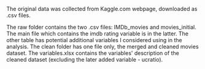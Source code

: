 The original data was collected from Kaggle.com webpage, downloaded as .csv files.

The raw folder contains the two .csv files: IMDb_movies and movies_initial. The main file which contains the imdb rating variable is in the latter.
The other table has potential additional variables I considered using in the analysis.
The clean folder has one file only, the merged and cleaned movies dataset.
The variables.xlsx contains the variables' description of the cleaned dataset (excluding the later added variable - ucratio).
